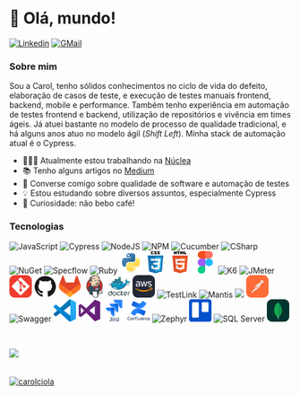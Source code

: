 # 👋 Olá, mundo!

<p align="left">
<a href="https://www.linkedin.com/in/carol-ciola"><img height="31em" alt="Linkedin" src="https://img.shields.io/badge/-LinkedIn-blue?style=for-the-badge&logo=Linkedin&logoColor=white"></a>

<a href="mailto:carol.ciola@gmail.com">
<img height="31em" alt="GMail" src="https://img.shields.io/badge/Gmail-D14836?style=for-the-badge&logo=gmail&logoColor=white"/>
</a>
</p>

### Sobre mim
Sou a Carol, tenho sólidos conhecimentos no ciclo de vida do defeito, elaboração de casos de teste, e execução de testes manuais frontend, backend, mobile e performance. Também tenho experiência em automação de testes frontend e backend, utilização de repositórios e vivência em times ágeis. Já atuei bastante no modelo de processo de qualidade tradicional, e há alguns anos atuo no modelo ágil (*Shift Left*). Minha stack de automação atual é o Cypress.

* 👩🏻‍💻 Atualmente estou trabalhando na [Núclea](https://www.nuclea.com.br/)</br>
* 📚 Tenho alguns artigos no <a href="https://carolciola.medium.com/">Medium</a></br>
* 💬 Converse comigo sobre qualidade de software e automação de testes</br>
* 💡 Estou estudando sobre diversos assuntos, especialmente Cypress</br>
* 🤭 Curiosidade: não bebo café!

### Tecnologias
<p>
<img height="40em" alt="JavaScript" src="https://github.com/cciola/TIL/blob/master/images_devtools/JavaScript.svg"/>
<img height="40em" alt="Cypress" src="https://github.com/cciola/TIL/blob/master/images_devtools/Cypress.jpeg"/>
<img height="40em" alt="NodeJS" src="https://github.com/cciola/TIL/blob/master/images_devtools/nodejs.svg"/>
<img height="40em" alt="NPM" src="https://github.com/cciola/TIL/blob/master/images_devtools/npm.svg"/>
<img height="40em" alt="Cucumber"  src="https://github.com/cciola/TIL/blob/master/images_devtools/cucumber.svg"/>
<img height="40em" alt="CSharp" src="https://github.com/cciola/TIL/blob/master/images_devtools/csharp.svg"/>
<img height="40em" alt="NuGet" src="https://github.com/cciola/TIL/blob/master/images_devtools/nuget.png"/>
<img height="40em" alt="Specflow" src="https://github.com/cciola/TIL/blob/master/images_devtools/specflow.png"/> 
<img height="40em" alt="Ruby"  src="https://github.com/cciola/TIL/blob/master/images_devtools/ruby.svg"/>
<img height="40em" alt="Python" src="https://github.com/devicons/devicon/blob/master/icons/python/python-original.svg"/>
<img height="40em" alt="CSS" src="https://github.com/devicons/devicon/blob/master/icons/css3/css3-original-wordmark.svg"/>
<img height="40em" alt="HTML" src="https://github.com/devicons/devicon/blob/master/icons/html5/html5-original-wordmark.svg"/>
<img height="40em" alt="Figma" src="https://github.com/devicons/devicon/blob/master/icons/figma/figma-original.svg"/>
<img height="40em" alt="K6" src="https://upload.wikimedia.org/wikipedia/commons/5/54/K6-load-testing-tool-logo.svg"/>
<img height="27em" alt="JMeter" src="https://jmeter.apache.org/images/logo.svg"/>
<img height="40em" alt="Git" src="https://github.com/tandpfun/skill-icons/blob/main/icons/Git.svg"/>
<img height="40em" alt="GitHub" src="https://github.com/devicons/devicon/blob/master/icons/github/github-original.svg"/>
<img height="40em" alt="GitLab" src="https://github.com/devicons/devicon/blob/master/icons/gitlab/gitlab-original.svg"/>
<img height="40em" alt="Jenkins" src="https://github.com/devicons/devicon/blob/master/icons/jenkins/jenkins-original.svg"/>
<img height="40em" alt="Docker" src="https://raw.githubusercontent.com/devicons/devicon/master/icons/docker/docker-original-wordmark.svg"/>
<img height="40em" alt="AWS" src="https://github.com/tandpfun/skill-icons/blob/main/icons/AWS-Dark.svg"/>
<img height="40em" alt="TestLink" src="https:"/> 
<img height="40em" alt="Mantis" src="https:"/> 
<img height="40em" src="https://camo.githubusercontent.com/23db4cf88995cc1792f8ba7d387050cdabe3c491207910db64b305c05f0b93ba/68747470733a2f2f75706c6f61642e77696b696d656469612e6f72672f77696b6970656469612f636f6d6d6f6e732f642f64352f53656c656e69756d5f4c6f676f2e706e67"/>
<img height="40em" alt="Postman" src="https://github.com/tandpfun/skill-icons/blob/main/icons/Postman.svg"/>
<img height="40em" alt="Swagger" src="https://user-images.githubusercontent.com/25181517/186711335-a3729606-5a78-4496-9a36-06efcc74f800.png"/>
<img height="40em" alt="VSCode" src="https://github.com/devicons/devicon/blob/master/icons/vscode/vscode-original.svg"/>
<img height="40em" alt="Visual Studio" src="https://github.com/devicons/devicon/blob/master/icons/visualstudio/visualstudio-plain.svg"/>
<img height="40em" alt="Jira" src="https://github.com/devicons/devicon/blob/master/icons/jira/jira-original-wordmark.svg"/>
<img height="40em" alt="Confluence" src="https://github.com/devicons/devicon/blob/master/icons/confluence/confluence-original-wordmark.svg"/>
<img height="40em" alt="Zephyr" src="https:"/> 
<img height="40em" alt="Trello" src="https://github.com/devicons/devicon/blob/master/icons/trello/trello-plain.svg"/>
<img height="40em" alt="SQL Server" src="https://camo.githubusercontent.com/42dfd0950d93092d82d677877fe87d5bab1e2acccc1110bf0f9dd755988ccb7e/68747470733a2f2f7777772e7376677265706f2e636f6d2f73686f772f3330333232392f6d6963726f736f66742d73716c2d7365727665722d6c6f676f2e737667"/>
<img height="40em" alt="MongoDB" src="https://github.com/tandpfun/skill-icons/blob/main/icons/MongoDB.svg"/>

<br><p>

<div>
<a href="https://github.com/cciola">
<img height="180em" src="https://github-readme-stats.vercel.app/api?username=cciola&show_icons=true&theme=dracula&include_all_commits=true&count_private=true"/>
 </div>

<br>
<p align="left">
<img src="https://komarev.com/ghpvc/?username=cciola&label=Profile%20views&color=0e75b6&style=flat" alt="carolciola" /> </p> 
